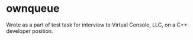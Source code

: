 # ownqueue
Wrote as a part of test task for interview to Virtual Console, LLC, on a C++ developer position.
